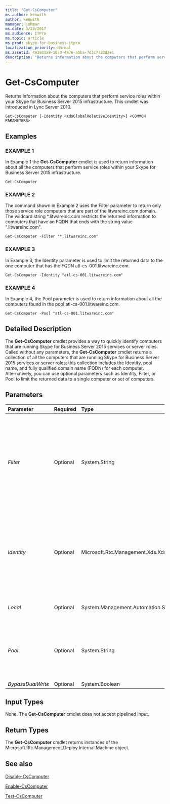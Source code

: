 ```yaml
---
title: "Get-CsComputer"
ms.author: kenwith
author: kenwith
manager: johmar
ms.date: 3/28/2017
ms.audience: ITPro
ms.topic: article
ms.prod: skype-for-business-itpro
localization_priority: Normal
ms.assetid: 493931a9-1670-4a76-abba-7d3c7723d2e1
description: "Returns information about the computers that perform service roles within your Skype for Business Server 2015 infrastructure. This cmdlet was introduced in Lync Server 2010."
---
```


# Get-CsComputer
 
Returns information about the computers that perform service roles within your Skype for Business Server 2015 infrastructure. This cmdlet was introduced in Lync Server 2010.
  
```
Get-CsComputer [-Identity <XdsGlobalRelativeIdentity>] <COMMON PARAMETERS>

```

## Examples

### EXAMPLE 1

In Example 1 the **Get-CsComputer** cmdlet is used to return information about all the computers that perform service roles within your Skype for Business Server 2015 infrastructure.
  
```
Get-CsComputer
```

### EXAMPLE 2

The command shown in Example 2 uses the Filter parameter to return only those service role computers that are part of the litwareinc.com domain. The wildcard string \*.litwareinc.com restricts the returned information to computers that have an FQDN that ends with the string value ".litwareinc.com". 
  
```
Get-CsComputer -Filter "*.litwareinc.com"
```

### EXAMPLE 3

In Example 3, the Identity parameter is used to limit the returned data to the one computer that has the FQDN atl-cs-001.litwareinc.com.
  
```
Get-CsComputer -Identity "atl-cs-001.litwareinc.com"
```

### EXAMPLE 4

In Example 4, the Pool parameter is used to return information about all the computers found in the pool atl-cs-001.litwareinc.com.
  
```
Get-CsComputer -Pool "atl-cs-001.litwareinc.com"
```

## Detailed Description

The **Get-CsComputer** cmdlet provides a way to quickly identify computers that are running Skype for Business Server 2015 services or server roles. Called without any parameters, the **Get-CsComputer** cmdlet returns a collection of all the computers that are running Skype for Business Server 2015 services or server roles; this collection includes the Identity, pool name, and fully qualified domain name (FQDN) for each computer. Alternatively, you can use optional parameters such as Identity, Filter, or Pool to limit the returned data to a single computer or set of computers.
  
## Parameters

|**Parameter**|**Required**|**Type**|**Description**|
|:-----|:-----|:-----|:-----|
| _Filter_ <br/> |Optional  <br/> |System.String  <br/> |Enables you to use wildcard characters when specifying the Identity of the computer (or computers) to be returned. For example, this command returns information about all the computers that have an Identity that begins with the string value "atl-":  `-Filter "atl-*"`.  <br/> |
| _Identity_ <br/> |Optional  <br/> |Microsoft.Rtc.Management.Xds.XdsGlobalRelativeIdentity  <br/> |FQDN of the computer to be returned. For example:  `-Identity "atl-cs-001.litwareinc.com"`.  <br/> If this parameter is not specified, all of the computers running Skype for Business Server 2015 will be returned.  <br/> |
| _Local_ <br/> |Optional  <br/> |System.Management.Automation.SwitchParameter  <br/> |When present, returns information only for the local computer.  <br/> |
| _Pool_ <br/> |Optional  <br/> |System.String  <br/> |FQDN of a Skype for Business Server 2015 pool. When you use this parameter, information about all the computers in the specified pool will be returned.  <br/> |
| _BypassDualWrite_ <br/> |Optional  <br/> |System.Boolean  <br/> |PARAMVALUE: $true | $false  <br/> |
   
## Input Types

None. The **Get-CsComputer** cmdlet does not accept pipelined input.
  
## Return Types

The **Get-CsComputer** cmdlet returns instances of the Microsoft.Rtc.Management.Deploy.Internal.Machine object.
  
## See also

#### 

[Disable-CsComputer](disable-cscomputer.md)
  
[Enable-CsComputer](enable-cscomputer.md)
  
[Test-CsComputer](test-cscomputer.md)

